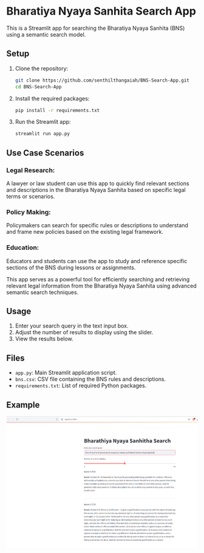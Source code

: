 # Bharatiya Nyaya Sanhita Search App

This is a Streamlit app for searching the Bharatiya Nyaya Sanhita (BNS) using a semantic search model.

## Setup

1. Clone the repository:
    ```bash
    git clone https://github.com/senthilthangaiah/BNS-Search-App.git
    cd BNS-Search-App
    ```

2. Install the required packages:
    ```bash
    pip install -r requirements.txt
    ```

3. Run the Streamlit app:
    ```bash
    streamlit run app.py
    ```
## Use Case Scenarios

### Legal Research: 
A lawyer or law student can use this app to quickly find relevant sections and descriptions in the Bharatiya Nyaya Sanhita based on specific legal terms or scenarios.

### Policy Making: 
Policymakers can search for specific rules or descriptions to understand and frame new policies based on the existing legal framework.

### Education: 
Educators and students can use the app to study and reference specific sections of the BNS during lessons or assignments.

This app serves as a powerful tool for efficiently searching and retrieving relevant legal information from the Bharatiya Nyaya Sanhita using advanced semantic search techniques.
## Usage

1. Enter your search query in the text input box.
2. Adjust the number of results to display using the slider.
3. View the results below.

## Files

- `app.py`: Main Streamlit application script.
- `bns.csv`: CSV file containing the BNS rules and descriptions.
- `requirements.txt`: List of required Python packages.
## Example
![Sample 1](images/bns1.png)
